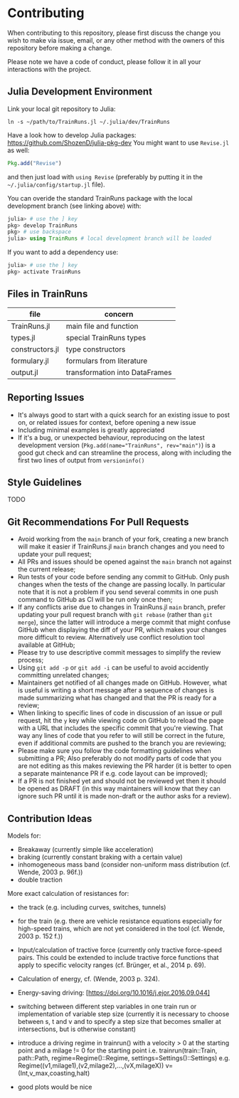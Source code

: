 # Contributing

When contributing to this repository, please first discuss the change you wish to make via issue,
email, or any other method with the owners of this repository before making a change. 

Please note we have a code of conduct, please follow it in all your interactions with the project.

## Julia Development Environment

Link your local git repository to Julia:

```console
ln -s ~/path/to/TrainRuns.jl ~/.julia/dev/TrainRuns 
```

Have a look how to develop Julia packages: https://github.com/ShozenD/julia-pkg-dev
You might want to use `Revise.jl` as well:

```julia
Pkg.add("Revise")
```

and then just load with `using Revise` (preferably by putting it in the `~/.julia/config/startup.jl` file).

You can overide the standard TrainRuns package with the local development branch (see linking above) with:

```julia
julia> # use the ] key
pkg> develop TrainRuns
pkg> # use backspace
julia> using TrainRuns # local development branch will be loaded
```

If you want to add a dependency use:

```julia
julia> # use the ] key
pkg> activate TrainRuns
```

## Files in TrainRuns

| file            | concern                        |
| --------------- | ------------------------------ |
| TrainRuns.jl    | main file and function         |
| types.jl        | special TrainRuns types        |
| constructors.jl | type constructors              |
| formulary.jl    | formulars from literature      |
| output.jl       | transformation into DataFrames |

## Reporting Issues

* It's always good to start with a quick search for an existing issue to post on,
  or related issues for context, before opening a new issue
* Including minimal examples is greatly appreciated
* If it's a bug, or unexpected behaviour, reproducing on the latest development version
  (`Pkg.add(name="TrainRuns", rev="main")`) is a good gut check and can streamline the process,
  along with including the first two lines of output from `versioninfo()`

## Style Guidelines

TODO

## Git Recommendations For Pull Requests

* Avoid working from the `main` branch of your fork, creating a new branch will make it
  easier if TrainRuns.jl `main` branch changes and you need to update your pull request;
* All PRs and issues should be opened against the `main` branch not against the current release;
* Run tests of your code before sending any commit to GitHub. Only push changes when 
  the tests of the change are passing locally. In particular note that it is not a problem
  if you send several commits in one push command to GitHub as CI will be run only once then;
* If any conflicts arise due to changes in TrainRuns.jl `main` branch, prefer updating your pull
  request branch with `git rebase` (rather than `git merge`), since the latter will introduce a merge 
  commit that might confuse GitHub when displaying the diff of your PR, which makes your changes more 
  difficult to review. Alternatively use conflict resolution tool available at GitHub;
* Please try to use descriptive commit messages to simplify the review process;
* Using `git add -p` or `git add -i` can be useful to avoid accidently committing unrelated changes;
* Maintainers get notified of all changes made on GitHub. However, what is useful is writing a short
  message after a sequence of changes is made summarizing what has changed and that the PR is ready
  for a review;
* When linking to specific lines of code in discussion of an issue or pull request, hit the `y` key
  while viewing code on GitHub to reload the page with a URL that includes the specific commit that 
  you're viewing. That way any lines of code that you refer to will still be correct in the future, even 
  if additional commits are pushed to the branch you are reviewing;
* Please make sure you follow the code formatting guidelines when submitting a PR;
  Also preferably do not modify parts of code that you are not editing as this makes
  reviewing the PR harder (it is better to open a separate maintenance PR
  if e.g. code layout can be improved);
* If a PR is not finished yet and should not be reviewed yet then it should be opened as DRAFT 
  (in this way maintainers will know that they can ignore such PR until it is made non-draft or the author
  asks for a review).

## Contribution Ideas

Models for:

* Breakaway (currently simple like acceleration)
* braking (currently constant braking with a certain value)
* inhomogeneous mass band (consider non-uniform mass distribution (cf. Wende, 2003 p. 96f.))
* double traction

More exact calculation of resistances for:

* the track (e.g. including curves, switches, tunnels) 
* for the train (e.g. there are vehicle resistance equations especially for high-speed trains, which are not yet considered in the tool (cf. Wende, 2003 p. 152 f.))

* Input/calculation of tractive force (currently only tractive force-speed pairs. This could be extended to include tractive force functions that apply to specific velocity ranges (cf. Brünger, et al., 2014 p. 69).

* Calculation of energy, cf. (Wende, 2003 p. 324).
* Energy-saving driving: [https://doi.org/10.1016/j.ejor.2016.09.044]

* switching between different step variables in one train run or implementation of variable step size (currently it is necessary to choose between s, t and v and to specify a step size that becomes smaller at intersections, but is otherwise constant)

* introduce a driving regime in trainrun() with a velocity > 0 at the starting point and a milage != 0 for the starting point
  i.e. trainrun(train::Train, path::Path, regime=Regime()::Regime, settings=Settings()::Settings)
  e.g. Regime((v1,milage1),(v2,milage2),...,(vX,milageX)) v=(Int,v_max,coasting,halt)

* good plots would be nice
